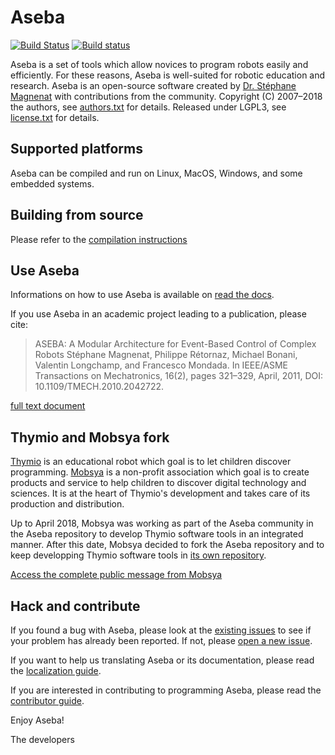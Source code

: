 # Aseba

[![Build Status](https://travis-ci.org/aseba-community/aseba.svg?branch=master)](https://travis-ci.org/aseba-community/aseba)
[![Build status](https://ci.appveyor.com/api/projects/status/dh1y2age3iwnxs9y/branch/master?svg=true)](https://ci.appveyor.com/project/cor3ntin/aseba-rxc85/branch/master)

Aseba is a set of tools which allow novices to program robots easily and efficiently.
For these reasons, Aseba is well-suited for robotic education and research.
Aseba is an open-source software created by [Dr. Stéphane Magnenat](http://stephane.magnenat.net) with contributions from the community.
Copyright (C) 2007–2018 the authors, see [authors.txt](authors.txt) for details.
Released under LGPL3, see [license.txt](license.txt) for details.

## Supported platforms

Aseba can be compiled and run on Linux, MacOS, Windows, and some embedded systems.


## Building from source

Please refer to the [compilation instructions](docs/en/development/building.rst)

## Use Aseba

Informations on how to use Aseba is available on [read the docs](http://aseba.readthedocs.io).

If you use Aseba in an academic project leading to a publication, please cite:

> ASEBA: A Modular Architecture for Event-Based Control of Complex Robots
> Stéphane Magnenat, Philippe Rétornaz, Michael Bonani, Valentin Longchamp, and Francesco Mondada.
> In IEEE/ASME Transactions on Mechatronics, 16(2), pages 321–329, April, 2011, DOI: 10.1109/TMECH.2010.2042722.
    
[full text document](https://infoscience.epfl.ch/record/144059/files/aseba-ieee-tr.pdf)

## Thymio and Mobsya fork

[Thymio](https://www.thymio.org) is an educational robot which goal is to let children discover programming. [Mobsya](http://www.mobsya.org) is a non-profit association which goal is to create products and service to help children to discover digital technology and sciences. It is at the heart of Thymio's development and takes care of its production and distribution.

Up to April 2018, Mobsya was working as part of the Aseba community in the Aseba repository to develop Thymio software tools in an integrated manner. After this date, Mobsya decided to fork the Aseba repository and to keep developping Thymio software tools in [its own repository](https://github.com/Mobsya/aseba). 

[Access the complete public message from Mobsya](https://docs.google.com/document/d/1ijY2dZR2TbSySMqFfbCgG_ifZPGoxrAQaVuZVQZHKlY/edit#)

## Hack and contribute

If you found a bug with Aseba, please look at the [existing issues](https://github.com/aseba-community/aseba/issues) to see if your problem has already been reported.
If not, please [open a new issue](https://github.com/aseba-community/aseba/issues/new).

If you want to help us translating Aseba or its documentation, please read the [localization guide](localization.md).

If you are interested in contributing to programming Aseba, please read the [contributor guide](contributing.md).

Enjoy Aseba!

The developers
